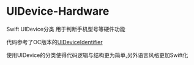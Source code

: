 # UIDevice-Hardware

Swift UIDevice分类 用于判断手机型号等硬件功能

代码参考了OC版本的[UIDeviceIdentifier](https://github.com/squarefrog/UIDeviceIdentifier)


使用UIDevice的分类使得代码逻辑与结构更为简单,另外语言风格更加Swift化




